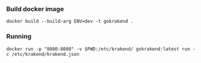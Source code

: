 ### Build docker image
```shell
docker build --build-arg ENV=dev -t gokrakend .
```

### Running 
```shell
docker run -p "8080:8080" -v $PWD:/etc/krakend/ gokrakend:latest run -c /etc/krakend/krakend.json
```